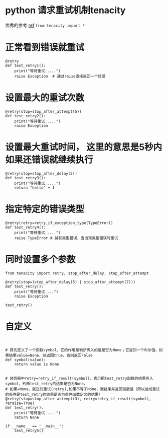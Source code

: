 # python 请求重试机制tenacity

优秀的参考
 [ref](https://www.cnblogs.com/wuzhibinsuib/p/13443622.html)
`from tenacity import *`



# 正常看到错误就重试
```
@retry
def test_retry1():
    print("等待重试.....")
    raise Exception  # 通过raise直接返回一个错误
```


# 设置最大的重试次数
```
@retry(stop=stop_after_attempt(5))
def test_retry2():
    print("等待重试.....")
    raise Exception
```

# 设置最大重试时间， 这里的意思是5秒内如果还错误就继续执行
```
@retry(stop=stop_after_delay(5))
def test_retry3():
    print("等待重试.....")
    return "hello" + 1
```

# 指定特定的错误类型

```
@retry(retry=retry_if_exception_type(TypeError))
def test_retry4():
    print("等待重试.....")
    raise TypeError # 捕获类型错误，当出现类型错误时重试
```


# 同时设置多个参数
```
from tenacity import retry, stop_after_delay, stop_after_attempt

@retry(stop=(stop_after_delay(5) | stop_after_attempt(7)))
def test_retry():
    print("等待重试....")
    raise Exception

test_retry()

```

# 自定义
```


# 首先定义了一个函数symbol，它的作用是判断传入的值是否为None；它返回一个布尔值，如果结果value=None，则返回true，否则返回False
def symbol(value):
    return value is None


# 装饰器中retry=retry_if_result(symbol)，表示把test_retry函数的结果传入symbol，判断test_retry的结果是否为None，
# 如果=None，就进行重试(retry),如果不等于None，就结束并返回函数值（所以达成重试的条件是test_retry的结果是否为条件函数定义的结果）
@retry(stop=stop_after_attempt(3), retry=retry_if_result(symbol), reraise=True)
def test_retry():
    print("等待重试.....")
    return None

if __name__ == '__main__':
    test_retry5()
````